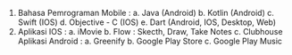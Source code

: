 1. Bahasa Pemrograman Mobile :
    a. Java (Android)
    b. Kotlin (Android)
    c. Swift (IOS)
    d. Objective - C (IOS)
    e. Dart (Android, IOS, Desktop, Web)
2. Aplikasi IOS :
    a. iMovie
    b. Flow : Skecth, Draw, Take Notes
    c. Clubhouse
   Aplikasi Android :
    a. Greenify
    b. Google Play Store
    c. Google Play Music
